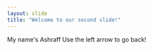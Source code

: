 ```yaml
---
layout: slide
title: "Welcome to our second slide!"
---
```

My name's Ashraff
Use the left arrow to go back!
